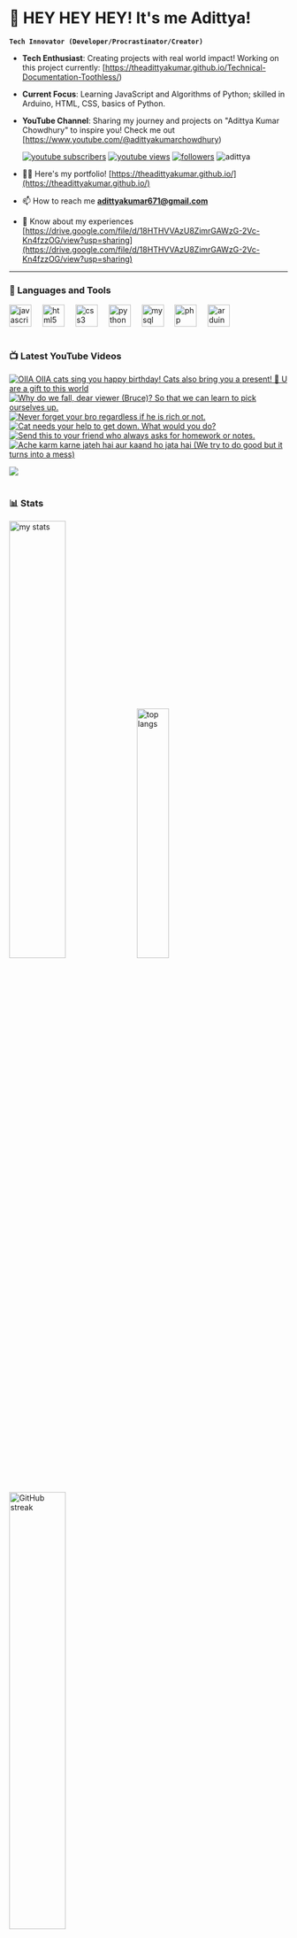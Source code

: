 # 👑 HEY HEY HEY! It's me Adittya!

**`Tech Innovator (Developer/Procrastinator/Creator)`**

- **Tech Enthusiast**: Creating projects with real world impact! Working on this project currently: [https://theadittyakumar.github.io/Technical-Documentation-Toothless/)
- **Current Focus**: Learning JavaScript and Algorithms of Python; skilled in Arduino, HTML, CSS, basics of Python.
- **YouTube Channel**: Sharing my journey and projects on "Adittya Kumar Chowdhury" to inspire you! Check me out [https://www.youtube.com/@adittyakumarchowdhury) 

   <p align="left">
      <a href="https://www.youtube.com/channel/UCu68HfYtlcXFI7kNhnSdspA?sub_confirmation=1">
         <img alt="youtube subscribers" title="Subscribe to my YouTube channel" src="https://custom-icon-badges.demolab.com/youtube/channel/subscribers/UCu68HfYtlcXFI7kNhnSdspA?color=%23E05D44&label=SUBSCRIBE&logo=video&logoColor=white&style=for-the-badge&labelColor=CE4630"/></a> 
      <a href="https://www.youtube.com/c/adittyakumarchowdhury">
         <img alt="youtube views" title="YouTube views" src="https://custom-icon-badges.demolab.com/youtube/channel/views/UCu68HfYtlcXFI7kNhnSdspA?color=%23E1AD0E&logo=eye&logoColor=white&style=for-the-badge&labelColor=C79600"/></a> 
      <a href="https://github.com/TheAdittyaKumar?tab=followers">
         <img alt="followers" title="Follow me on Github" src="https://custom-icon-badges.demolab.com/github/followers/TheAdittyaKumar?color=236ad3&labelColor=1155ba&style=for-the-badge&logo=person-add&label=Follow&logoColor=white"/></a>
      <img src="https://komarev.com/ghpvc/?username=TheAdittyaKumar&label=Profile%20views&color=0e75b6&style=flat" alt="adittya" />
   </p>


- 👨‍💻 Here's my portfolio! [https://theadittyakumar.github.io/](https://theadittyakumar.github.io/)

- 📫 How to reach me **adittyakumar671@gmail.com**

- 📄 Know about my experiences [https://drive.google.com/file/d/18HTHVVAzU8ZimrGAWzG-2Vc-Kn4fzzOG/view?usp=sharing](https://drive.google.com/file/d/18HTHVVAzU8ZimrGAWzG-2Vc-Kn4fzzOG/view?usp=sharing)

---

### 🧰 Languages and Tools

<div align="left">
  <img src="https://cdn.jsdelivr.net/gh/devicons/devicon/icons/javascript/javascript-original.svg" height="40" alt="javascript logo"  />
  <img width="12" />
  <img src="https://cdn.jsdelivr.net/gh/devicons/devicon/icons/html5/html5-original.svg" height="40" alt="html5 logo"  />
  <img width="12" />
  <img src="https://cdn.jsdelivr.net/gh/devicons/devicon/icons/css3/css3-original.svg" height="40" alt="css3 logo"  />
  <img width="12" />
  <img src="https://cdn.jsdelivr.net/gh/devicons/devicon/icons/python/python-original.svg" height="40" alt="python logo"  />
  <img width="12" />
  <img src="https://cdn.jsdelivr.net/gh/devicons/devicon/icons/mysql/mysql-original.svg" height="40" alt="mysql logo"  />
  <img width="12" />
  <img src="https://cdn.jsdelivr.net/gh/devicons/devicon/icons/php/php-original.svg" height="40" alt="php logo"  />
  <img width="12" />
  <img src="https://cdn.jsdelivr.net/gh/devicons/devicon/icons/arduino/arduino-original.svg" height="40" alt="arduino logo"  />
</div>


#

### 📺 Latest YouTube Videos

<!-- BEGIN YOUTUBE-CARDS -->
[![OIIA OIIA cats sing you happy birthday! Cats also bring you a present! 🎁 U are a gift to this world](https://ytcards.demolab.com/?id=zmPab7Wp2N0&title=OIIA+OIIA+cats+sing+you+happy+birthday%21+Cats+also+bring+you+a+present%21+%F0%9F%8E%81+U+are+a+gift+to+this+world&lang=en&timestamp=1744675483&background_color=%230d1117&title_color=%23ffffff&stats_color=%23dedede&max_title_lines=1&width=250&border_radius=5 "OIIA OIIA cats sing you happy birthday! Cats also bring you a present! 🎁 U are a gift to this world")](https://www.youtube.com/watch?v=zmPab7Wp2N0)
[![Why do we fall, dear viewer (Bruce)? So that we can learn to pick ourselves up.](https://ytcards.demolab.com/?id=X6C4uG1djns&title=Why+do+we+fall%2C+dear+viewer+%28Bruce%29%3F+So+that+we+can+learn+to+pick+ourselves+up.&lang=en&timestamp=1744668377&background_color=%230d1117&title_color=%23ffffff&stats_color=%23dedede&max_title_lines=1&width=250&border_radius=5 "Why do we fall, dear viewer (Bruce)? So that we can learn to pick ourselves up.")](https://www.youtube.com/watch?v=X6C4uG1djns)
[![Never forget your bro regardless if he is rich or not.](https://ytcards.demolab.com/?id=T1_277osk1s&title=Never+forget+your+bro+regardless+if+he+is+rich+or+not.&lang=en&timestamp=1744656063&background_color=%230d1117&title_color=%23ffffff&stats_color=%23dedede&max_title_lines=1&width=250&border_radius=5 "Never forget your bro regardless if he is rich or not.")](https://www.youtube.com/watch?v=T1_277osk1s)
[![Cat needs your help to get down. What would you do?](https://ytcards.demolab.com/?id=f0KqBlr9RSY&title=Cat+needs+your+help+to+get+down.+What+would+you+do%3F&lang=en&timestamp=1744649578&background_color=%230d1117&title_color=%23ffffff&stats_color=%23dedede&max_title_lines=1&width=250&border_radius=5 "Cat needs your help to get down. What would you do?")](https://www.youtube.com/watch?v=f0KqBlr9RSY)
[![Send this to your friend who always asks for homework or notes.](https://ytcards.demolab.com/?id=4gUwUXSM0Wk&title=Send+this+to+your+friend+who+always+asks+for+homework+or+notes.&lang=en&timestamp=1744642837&background_color=%230d1117&title_color=%23ffffff&stats_color=%23dedede&max_title_lines=1&width=250&border_radius=5 "Send this to your friend who always asks for homework or notes.")](https://www.youtube.com/watch?v=4gUwUXSM0Wk)
[![Ache karm karne jateh hai aur kaand ho jata hai (We try to do good but it turns into a mess)](https://ytcards.demolab.com/?id=EUer4ggPT0o&title=Ache+karm+karne+jateh+hai+aur+kaand+ho+jata+hai+%28We+try+to+do+good+but+it+turns+into+a+mess%29&lang=en&timestamp=1744632009&background_color=%230d1117&title_color=%23ffffff&stats_color=%23dedede&max_title_lines=1&width=250&border_radius=5 "Ache karm karne jateh hai aur kaand ho jata hai (We try to do good but it turns into a mess)")](https://www.youtube.com/watch?v=EUer4ggPT0o)
<!-- END YOUTUBE-CARDS -->

[<img src="https://custom-icon-badges.demolab.com/badge/-Subscribe%20For%20More-red?style=for-the-badge&logo=video&logoColor=white"/>](https://www.youtube.com/channel/UCu68HfYtlcXFI7kNhnSdspA?sub_confirmation=1)

#

### 📊 Stats

<div align="left">
  <img alt="my stats" width="45%" src="https://github-readme-stats.vercel.app/api?username=TheAdittyaKumar&show_icons=true&hide_border=true&theme=vision-friendly-dark" />
  <img alt="top langs" width="34%" src="https://github-readme-stats.vercel.app/api/top-langs/?username=TheAdittyaKumar&layout=compact&hide_border=true&theme=vision-friendly-dark" />
  <img alt="GitHub streak" width="45%" src="https://github-readme-streak-stats.herokuapp.com/?user=TheAdittyaKumar&theme=vision-friendly-dark&hide_border=true" />

</div>



<!-- ![GitHub Streak](https://streak-stats.demolab.com?user=TheAdittyaKumar&theme=swift&border_radius=4.5) -->
#

